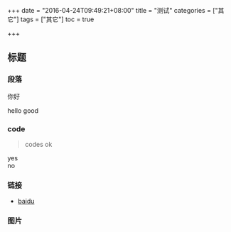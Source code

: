 +++
date = "2016-04-24T09:49:21+08:00"
title = "测试"
categories = ["其它"]
tags = ["其它"]
toc = true

+++
## 标题

### 段落
你好

hello
good

### code
> codes
>ok
>
yes </br> no

### 链接
* [baidu](http://baidu.com)

### 图片
